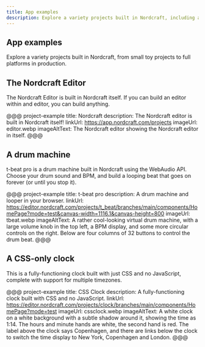 ```yaml
---
title: App examples
description: Explore a variety projects built in Nordcraft, including a drum machine, a CSS only clock, and the Nordcraft editor itself.
---
```


## App examples

Explore a variety projects built in Nordcraft, from small toy projects to full platforms in production.

## The Nordcraft Editor

The Nordcraft Editor is built in Nordcraft itself. If you can build an editor within and editor, you can build anything.

@@@ project-example
title: Nordcraft
description: The Nordcraft editor is built in Nordcraft itself!
linkUrl: https://app.nordcraft.com/projects
imageUrl: editor.webp
imageAltText: The Nordcraft editor showing the Nordcraft editor in itself.
@@@

## A drum machine

t-beat pro is a drum machine built in Nordcraft using the WebAudio API. Choose your drum sound and BPM, and build a looping beat that goes on forever (or until you stop it).

@@@ project-example
title: t-beat pro
description: A drum machine and looper in your browser.
linkUrl: https://editor.nordcraft.com/projects/t_beat/branches/main/components/HomePage?mode=test&canvas-width=1116.1&canvas-height=800
imageUrl: tbeat.webp
imageAltText: A rather cool-looking virtual drum machine, with a large volume knob in the top left, a BPM display, and some more circular controls on the right. Below are four columns of 32 buttons to control the drum beat.
@@@

## A CSS-only clock

This is a fully-functioning clock built with just CSS and no JavaScript, complete with support for multiple timezones.

@@@ project-example
title: CSS Clock
description: A fully-functioning clock built with CSS and no JavaScript.
linkUrl: https://editor.nordcraft.com/projects/clock/branches/main/components/HomePage?mode=test
imageUrl: cssclock.webp
imageAltText: A white clock on a white background with a subtle shadow around it, showing the time as 1:14. The hours and minute hands are white, the second hand is red. The label above the clock says Copenhagen, and there are links below the clock to switch the time display to New York, Copenhagen and London.
@@@
